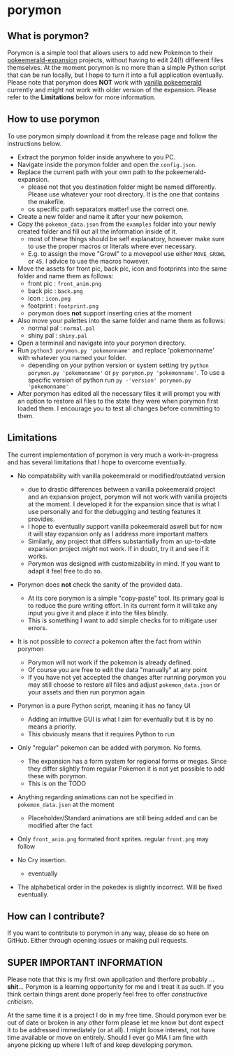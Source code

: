 # porymon

## What is porymon?

Porymon is a simple tool that allows users to add new Pokemon to their [pokeemerald-expansion](https://github.com/rh-hideout/pokeemerald-expansion) projects, without having to edit 24(!) different files themselves.
At the moment porymon is no more than a simple Python script that can be run locally, but I hope to turn it into a full application eventually.
Please note that porymon does **NOT** work with [vanilla pokeemerald](https://github.com/pret/pokeemerald) currently and might not work with older version of the expansion. Please refer to the **Limitations** below for more information.

## How to use porymon

To use porymon simply download it from the release page and follow the instructions below.

- Extract the porymon folder inside anywhere to you PC.
- Navigate inside the porymon folder and open the `config.json`.
- Replace the current path with your own path to the pokeemerald-expansion.
    - please not that you destination folder might be named differently. Please use whatever your root directory. It is the one that contains the makefile.
    - os specific path separators matter! use the correct one.
- Create a new folder and name it after your new pokemon.
- Copy the `pokemon_data.json` from the `examples` folder into your newly created folder and fill out all the information inside of it.
    - most of these things should be self explanatory, however make sure to use the proper macros or literals where ever necessary.
    - E.g. to assign the move "Growl" to a movepool use either `MOVE_GROWL` or `45`. I advice to use the macros however.
- Move the assets for front pic, back pic, icon and footprints into the same folder and name them as follows:
    - front pic : `front_anim.png`
    - back pic  : `back.png`
    - icon      : `icon.png`
    - footprint : `footprint.png`
    - porymon does **not** support inserting cries at the moment
- Also move your palettes into the same folder and name them as follows:
    - normal pal : `normal.pal`
    - shiny pal  : `shiny.pal`
- Open a terminal and navigate into your porymon directory.
- Run `python3 porymon.py 'pokemonname'` and replace 'pokemonname' with whatever you named your folder.
    - depending on your python version or system setting try `python porymon.py 'pokemonname'` or `py porymon.py 'pokemonname'`. To use a specific version of python run `py -'version' porymon.py 'pokemonname'`
- After porymon has edited all the necessary files it will prompt you with an option to restore all files to the state they were when porymon first loaded them. I encourage you to test all changes before committing to them.

## Limitations

The current implementation of porymon is very much a work-in-progress and has several limitations that I hope to overcome eventually.

- No compatability with vanilla pokeemerald or modified/outdated version
    - due to drastic differences between a vanilla pokeemerald project and an expansion project, porymon will not work with vanilla projects at the moment. I developed it for the expansion since that is what I use personally and for the debugging and testing features it provides.
    - I hope to eventually support vanilla pokeemerald aswell but for now it will stay expansion only as I address more important matters
    - Similarly, any project that differs substantially from an up-to-date expansion project *might* not work. If in doubt, try it and see if it works.
    - Porymon was designed with customizability in mind. If you want to adapt it feel free to do so.

- Porymon does **not** check the sanity of the provided data.
    - At its core porymon is a simple "copy-paste" tool. Its primary goal is to reduce the pure writing effort. In its current form it will take any input you give it and place it into the files blindly.
    - This is something I want to add simple checks for to mitigate user errors.

- It is not possible to *correct* a pokemon after the fact from within porymon
    - Porymon will not work if the pokemon is already defined.
    - Of course you are free to edit the data "manually" at any point
    - If you have not yet accepted the changes after running porymon you may still choose to restore all files and adjust `pokemon_data.json` or your assets and then run porymon again

- Porymon is a pure Python script, meaning it has no fancy UI
    - Adding an intuitive GUI is what I aim for eventually but it is by no means a priority.
    - This obviously means that it requires Python to run

- Only "regular" pokemon can be added with porymon. No forms.
    - The expansion has a form system for regional forms or megas. Since they differ slightly from regular Pokemon it is not yet possible to add these with porymon.
    - This is on the TODO

- Anything regarding animations can not be specified in `pokemon_data.json` at the moment
    - Placeholder/Standard animations are still being added and can be modified after the fact

- Only `front_anim.png` formated front sprites. regular `front.png` may follow

- No Cry insertion.
    - eventually

- The alphabetical order in the pokedex is slightly incorrect. Will be fixed eventually.

## How can I contribute?

If you want to contribute to porymon in any way, please do so here on GitHub. Either through opening issues or making pull requests.

## SUPER IMPORTANT INFORMATION

Please note that this is my first own application and therfore probably ... **shit**...
Porymon is a learning opportunity for me and I treat it as such. If you think certain things arent done properly feel free to offer *constructive criticism*.

At the same time it is a project I do in my free time. Should porymon ever be out of date or broken in any other form please let me know but dont expect it to be addressed immediately (or at all). I might loose interest, not have time available or move on entirely. Should I ever go MIA I am fine with anyone picking up where I left of and keep developing porymon.


